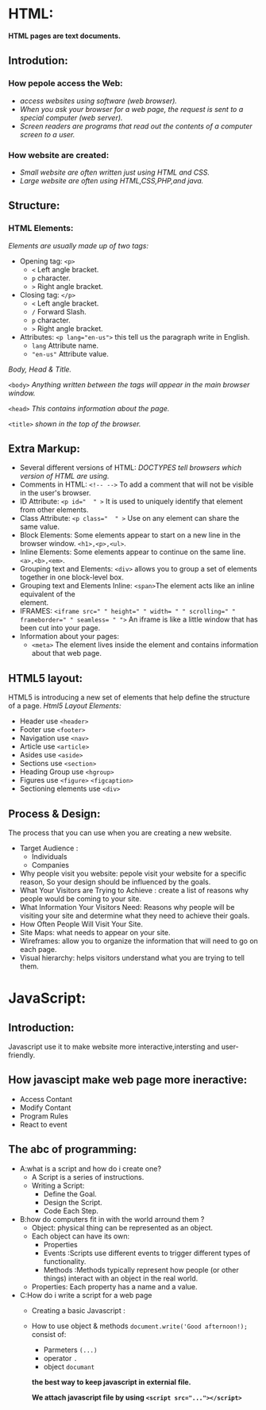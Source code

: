 # HTML:
**HTML pages are text documents.**
## Introdution:
### How pepole access the Web:
* *access websites using software (web browser).*
* *When you ask your browser for a web page, the request is sent to a special computer (web server).*
* *Screen readers are programs that read out the contents of a computer screen to a user.* 
### How website are created:
* *Small website are often written just using HTML and CSS.*
* *Large website are often using HTML,CSS,PHP,and java.*

## Structure:
### HTML Elements:
*Elements are usually made up of two tags:*
* Opening tag:
`<p>` 
  * `<` Left angle bracket.
  * `p` character.
  * `>` Right angle bracket.
* Closing tag:
`</p>` 
  * `<` Left angle bracket.
  * `/` Forward Slash.
  * `p` character.
  * `>` Right angle bracket.
* Attributes:
`<p lang="en-us">` this tell us the paragraph write in English.
  * `lang` Attribute name.
  * `"en-us"` Attribute value.


*Body, Head & Title.*

`<body>` *Anything written between the <body> tags will appear in the main browser window.*

`<head>` *This contains information about the page.*

`<title>` *shown in the top of the browser.*

## Extra Markup:
* Several different versions of HTML:
*DOCTYPES tell browsers which version of HTML are using.*
* Comments in HTML:
`<!-- -->`
To add a comment that will not be visible in the user's browser.
* ID Attribute:
`<p id="  " >`
It is used to uniquely identify that element from other elements.
* Class Attribute:
`<p class="  " >`
Use on any element can share the same value.
* Block Elements:
Some elements appear to start on a new line in the browser window. `<h1>,<p>,<ul>`.
* Inline Elements:
Some elements appear to continue on the same line.`<a>,<b>,<em>`.
* Grouping text and Elements:
`<div>`  allows you to group a set of elements together in one block-level box.
* Grouping text and Elements Inline:
`<span>`The <span> element acts like an inline equivalent of the <div> element.
* IFRAMES:
`<iframe src=" " height=" " width= " " scrolling=" " frameborder=" " seamless= " ">`
 An iframe is like a little window that has been cut into your page.
* Information about your pages:
  * `<meta>` The <meta> element lives inside the <head> element and contains information about that web page.
## HTML5 layout:
 HTML5 is introducing a new set of elements that help define the structure of a page.
 *Html5 Layout Elements:*
  * Header use `<header>`
  * Footer use `<footer>` 
  * Navigation use `<nav>` 
  * Article use `<article>`
  * Asides use `<aside>`
  * Sections use `<section>`
  * Heading Group use `<hgroup>`
  * Figures use `<figure>` `<figcaption>`
  * Sectioning elements use `<div>`
 
## Process & Design:

The process that you can use when you are creating a new website.
* Target Audience :
  * Individuals
  * Companies
* Why people visit you website:
pepole visit your website for a specific reason, So your design should be influenced by the goals.
* What Your Visitors are Trying to Achieve :
 create a list of reasons why people would be coming to your site.
* What Information Your Visitors Need:
 Reasons why people will be visiting your site and determine what they need to achieve their goals.
* How Often People Will Visit Your Site.
* Site Maps:
 what needs to appear on your site.
* Wireframes:
 allow you to organize the information that will need to go on each page.
* Visual hierarchy:
 helps visitors understand what you are trying to tell them.
 
# JavaScript:
## Introduction:
Javascript use it to make website more interactive,intersting and user-friendly.
## How javascipt make web page more ineractive:
* Access Contant
* Modify Contant
* Program Rules
* React to event
## The abc of programming:
* A:what is a script and how do i create one?
  * A Script is a series of instructions.
  * Writing a Script:
    * Define the Goal.
    * Design the Script.
    * Code Each Step.
* B:how do computers fit in with the world arround them ?
  * Object: physical thing can be represented as an object.
  * Each object can have its own:
    * Properties
    * Events :Scripts use different events to trigger different types of functionality. 
    * Methods :Methods typically represent how people (or other things) interact with an object in the real world. 
  * Properties: Each property has a name and a value.
* C:How do i write a script for a web page
  * Creating a basic Javascript :
  * How to use object & methods
    `document.write('Good afternoon!);`
     consist of:
       * Parmeters `(...)`
       * operator `.`
       * object `documant`
       
       **the best way to keep javascript in externial file.**
       
       **We attach javascript file by using `<script src="..."></script>`**


